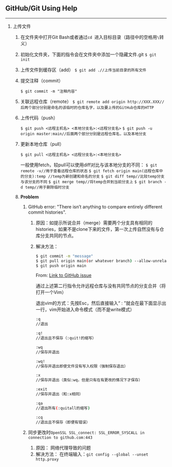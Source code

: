 ## GitHub/Git Using Help

---

1. 上传文件

   1. 在文件夹中打开Git Bash或者通过```cd ```进入目标目录（路径中的空格用```\```转义）

   2. 初始化文件夹，下面的指令会在文件夹中添加一个隐藏文件.git
      ```$ git init```

   3. 上传文件到缓存区（add）
      ```$ git add .//上传当前目录的所有文件```

   4. 提交注释（commit）

      ```$ git commit -m "注释内容"```

   5. 关联远程仓库（remote）
      ```$ git remote add origin http://XXX.XXX//后两个部分分别是命名的该临时的仓库名字，以及要上传的GitHub仓库的HTTP```

   6. 上传代码（push）
      
      ```$ git push <远程主机名> <本地分支名>:<远程分支名>```
      ```$ git push -u origin master:main//后面两个部分分别是远程仓库名，以及本地分支```
      
   7. 更新本地仓库（pull）
      
      ```$ git pull <远程主机名> <远程分支名>:<本地分支名>```
      
      一般使用fetch，较pull可以使用diff对比与该本地分支的不同：
      ```$ git remote -v//用于查看远程仓库的状态```
      ```$ git fetch origin main(远程仓库中的分支):temp //temp为新创建和命名的分支```
      ```$ git diff temp//比较temp分支与该分支的不同```
      ```$ git merge temp//将temp合并到当前分支上```
      ```$ git branch -d temp//用于删除临时分支```
      
   8. **Problem**
   
      1. GitHub error: "There isn’t anything to compare entirely different commit histories".
   
         1. 原因：如提示所说合并（merge）需要两个分支具有相同的histories，如果不是clone下来的文件，第一次上传自然没有与仓库分支共同的节点。
   
         2. 解决方法：
   
            ```bash
            $ git commit -m "message"
            $ git pull origin main(or whatever branch) --allow-unrelated-histories
            $ git push origin main
            ```
   
            From: [Link to GitHub issue](https://github.com/nss-evening-cohort-13/student-help/issues/76)
   
            通过上述第二行指令允许远程仓库与没有共同节点的分支合并（将打开一个Vim）
            
            退出vim的方式：先按Esc，然后直接输入“ : ”就会在最下面显示出一行，vim开始进入命令模式（而不是write模式）
            
            ```bash
            :q  
            //退出
            
            :q! 
            //退出且不保存（:quit!的缩写）
            
            :wq
            //保存并退出
            
            :wq!
            //保存并退出即使文件没有写入权限（强制保存退出）
            
            :x
            //保存并退出（类似:wq，但是只有在有更改的情况下才保存）
            
            :exit
            //保存并退出（和:x相同）
            
            :qa
            //退出所有(:quitall的缩写)
            
            :cq
            //退出且不保存（即便有错误）
            ```
            
   
      2. 同步更改时```OpenSSL SSL_connect: SSL_ERROR_SYSCALL in connection to github.com:443 ```
   
         1. 原因：
            网络代理导致的问题
         2. 解决方法：
            在终端输入：```git config --global --unset http.proxy```

